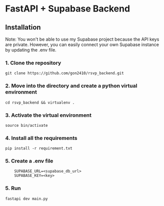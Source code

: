 # FastAPI + Supabase Backend

## Installation

Note: You won't be able to use my Supabase project because the API keys are private.
However, you can easily connect your own Supabase instance by updating the .env file.

### 1. Clone the repository
```git clone https://github.com/gon2410/rsvp_backend.git```

### 2. Move into the directory and create a python virtual environment
`cd rsvp_backend && virtualenv .`

### 3. Activate the virtual environment
`source bin/activate`

### 4. Install all the requirements
`pip install -r requirement.txt`

### 5. Create a .env file
```
    SUPABASE_URL=<supabase_db_url>
    SUPABASE_KEY=<key>
```

### 5. Run
`fastapi dev main.py`